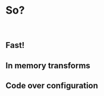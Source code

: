 # So?

<br/>

## Fast!
<!-- .element: class="fragment" -->

## In memory transforms
<!-- .element: class="fragment" -->

## Code over configuration
<!-- .element: class="fragment" -->
